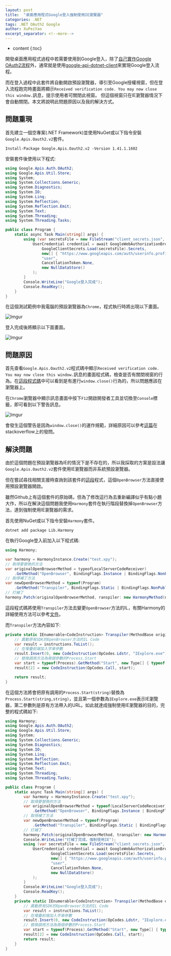 ```yaml
---
layout: post
title:  "桌面應用程式Google登入強制使用IE瀏覽器"
categories: .NET
tags: .NET OAuth2 Google
author: XuPeiYao
excerpt_separator: <!--more-->
---
```


- content
{:toc}

開發桌面應用程式過程中若需要使用到Google登入，除了[自己實作Google OAuth2流程](https://github.com/googlesamples/oauth-apps-for-windows)外，通常就是使用[google-api-dotnet-client](https://github.com/googleapis/google-api-dotnet-client)來實現Google登入流程。

而在登入過程中此套件將自動開啟預設瀏覽器，導引至Google授權視窗，但在登入流程跑完時畫面將顯示`Received verification code. You may now close this window.`訊息，提示使用者可關閉此視窗。
但這個視窗只在IE瀏覽器情況下會自動關閉。本文將說明此問題原因以及我的解決方式。

<!--more-->

## 問題重現

首先建立一個空專案(.NET Framework)並使用NuGet或以下指令安裝`Google.Apis.Oauth2.v2`套件。

```shell
Install-Package Google.Apis.Oauth2.v2 -Version 1.41.1.1602
```

安裝套件後使用以下程式:

```csharp
using Google.Apis.Auth.OAuth2;
using Google.Apis.Util.Store;
using System;
using System.Collections.Generic;
using System.Diagnostics;
using System.IO;
using System.Linq;
using System.Reflection;
using System.Reflection.Emit;
using System.Text;
using System.Threading;
using System.Threading.Tasks;

public class Program {
    static async Task Main(string[] args) {
        using (var secretsFile = new FileStream("client_secrets.json", FileMode.Open, FileAccess.Read)){
            UserCredential credential = await GoogleWebAuthorizationBroker.AuthorizeAsync(
                GoogleClientSecrets.Load(secretsFile).Secrets,
                new[] { "https://www.googleapis.com/auth/userinfo.profile" },
                "user",
                CancellationToken.None,
                new NullDataStore()
            );
        }
        Console.WriteLine("Google登入完成");
        Console.ReadKey();
    }
}
```

在這個測試範例中我電腦的預設瀏覽器為`Chrome`，程式執行時將出現以下畫面。

![Imgur](https://imgur.com/qoNaolT.png)

登入完成後將顯示以下面畫面。

![Imgur](https://imgur.com/ADFkd2Z.png)

## 問題原因

首先查看`Google.Apis.Oauth2.v2`程式碼中顯示`Received verification code. You may now close this window.`訊息的畫面程式碼，檢查是否有關閉視窗的行為。在[這段程式碼](https://github.com/googleapis/google-api-dotnet-client/blob/master/Src/Support/Google.Apis.Auth/OAuth2/LocalServerCodeReceiver.cs#L63)中可以看到是有進行`window.close()`行為的，所以問題應該在瀏覽器上。

在`Chrome`瀏覽器中顯示訊息畫面中按下`F12`開啟開發者工具並切換至`Console`標籤，即可看到以下警告訊息。

![Imgur](https://imgur.com/MvoAeZm.png)

會發生這個警告是因為`window.close()`的運作規範，詳細原因可以參考[這篇](https://stackoverflow.com/questions/19761241/window-close-and-self-close-do-not-close-the-window-in-chrome)在stackoverflow上的發問。

## 解決問題

由於這個問題在預設瀏覽器為IE的情況下是不存在的，所以我採取的方案是設法讓`Google.Apis.Oauth2.v2`套件使用IE瀏覽器而非系統預設瀏覽器。

但在嘗試尋找相關支援時查詢到該套件的[這段](https://github.com/googleapis/google-api-dotnet-client/blob/v1.41.1/Src/Support/Google.Apis.Auth/OAuth2/LocalServerCodeReceiver.cs#L539)程式，這個`OpenBrowser`方法直接使用預設瀏覽器開啟。

雖然Github上有這個套件的原始碼，但為了修改這行為去重新編譯似乎有點小題大作，所以在解決這個問題我使用`Harmony`套件在執行階段替換掉`OpenBrowser`方法，達到強制使用IE瀏覽器的需求。

首先使用NuGet或以下指令安裝`Harmony`套件。

```shell
dotnet add package Lib.Harmony
```

在執行Google登入前加入以下程式碼:

```csharp
using Harmony;

var harmony = HarmonyInstance.Create("test.xpy");
// 取得要替換的方法
var originalOpenBrowserMethod = typeofLocalServerCodeReceiver)
    .GetMethod("OpenBrowser", BindingFlags.Instance | BindingFlags.NonPublic);
// 取得補丁方法
var newOpenBrowserMethod = typeof(Program)
    .GetMethod("Transpiler", BindingFlags.Static | BindingFlags.NonPublic);
// 打補丁
harmony.Patch(originalOpenBrowserMethod, ranspiler: new HarmonyMethod(newOpenBrowserMethod);
```

這段程式碼將使用`Transpiler`方法去變更`OpenBrowser`方法的IL，有關Harmony的詳細使用方法可以參考[文件](https://github.com/pardeike/Harmony/wiki)。

而`Transpiler`方法內容如下:

```csharp
private static IEnumerable<CodeInstruction> Transpiler(MethodBase original, IEnumerable<CodeInstruction> instructions) {
    // 異動原有SDK的OpenBrowser方法的IL Code
    var result = instructions.ToList();
    // 在堆疊前端加入字串參數
    result.Insert(0, new CodeInstruction(OpCodes.Ldstr, "IExplore.exe"));
    // 替換調用方法為兩個參數的Process.Start
    var start = typeof(Process).GetMethod("Start", new Type[] { typeof(string), typeof(string) });
    result[2] = new CodeInstruction(OpCodes.Call, start);

    return result;
}
```

在這個方法將會把原有調用的`Process.Start(string)`替換為`Process.Start(string,string)`，並且第一個參數為`IExplore.exe`表示IE瀏覽器，第二參數則是原有方法帶入的URL。如此就達成強制使用IE瀏覽器的目的，完整的程式碼如下:

```csharp
using Harmony;
using Google.Apis.Auth.OAuth2;
using Google.Apis.Util.Store;
using System;
using System.Collections.Generic;
using System.Diagnostics;
using System.IO;
using System.Linq;
using System.Reflection;
using System.Reflection.Emit;
using System.Text;
using System.Threading;
using System.Threading.Tasks;

public class Program {
    static async Task Main(string[] args) {
        var harmony = HarmonyInstance.Create("test.xpy");
        // 取得要替換的方法
        var originalOpenBrowserMethod = typeof(LocalServerCodeReceiver)
            .GetMethod("OpenBrowser", BindingFlags.Instance | BindingFlags.NonPublic);
        // 取得補丁方法
        var newOpenBrowserMethod = typeof(Program)
            .GetMethod("Transpiler", BindingFlags.Static | BindingFlags.NonPublic);
        // 打補丁
        harmony.Patch(originalOpenBrowserMethod, transpiler: new HarmonyMethod(newOpenBrowserMethod));
        Console.WriteLine("打補丁完成，強制使用IE");
        using (var secretsFile = new FileStream("client_secrets.json", FileMode.Open, FileAccess.Read)) {
            UserCredential credential = await GoogleWebAuthorizationBroker.AuthorizeAsync(
                    GoogleClientSecrets.Load(secretsFile).Secrets,
                    new[] { "https://www.googleapis.com/auth/userinfo.profile" },
                    "user",
                    CancellationToken.None,
                    new NullDataStore()
            );
        }
        Console.WriteLine("Google登入完成");
        Console.ReadKey();
    }
    private static IEnumerable<CodeInstruction> Transpiler(MethodBase original, IEnumerable<CodeInstruction> instructions) {
        // 異動原有SDK的OpenBrowser方法的IL Code
        var result = instructions.ToList();
        // 在堆疊前端加入字串參數
        result.Insert(0, new CodeInstruction(OpCodes.Ldstr, "IExplore.exe"));
        // 替換調用方法為兩個參數的Process.Start
        var start = typeof(Process).GetMethod("Start", new Type[] { typeof(string), typeof(string) });
        result[2] = new CodeInstruction(OpCodes.Call, start);
        return result;
    }
}
```